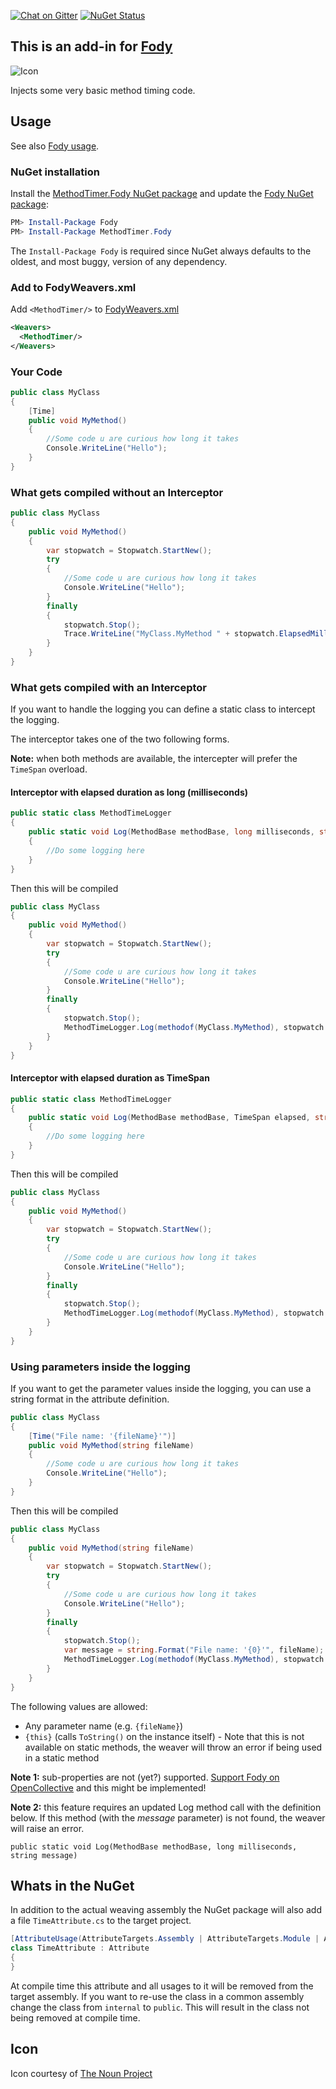 [![Chat on Gitter](https://img.shields.io/gitter/room/fody/fody.svg)](https://gitter.im/Fody/Fody)
[![NuGet Status](https://img.shields.io/nuget/v/MethodTimer.Fody.svg)](https://www.nuget.org/packages/MethodTimer.Fody/)


## This is an add-in for [Fody](https://github.com/Fody/Home/)

![Icon](https://raw.githubusercontent.com/Fody/MethodTimer/master/package_icon.png)

Injects some very basic method timing code.


## Usage

See also [Fody usage](https://github.com/Fody/Home/blob/master/pages/usage.md).


### NuGet installation

Install the [MethodTimer.Fody NuGet package](https://nuget.org/packages/MethodTimer.Fody/) and update the [Fody NuGet package](https://nuget.org/packages/Fody/):

```powershell
PM> Install-Package Fody
PM> Install-Package MethodTimer.Fody
```

The `Install-Package Fody` is required since NuGet always defaults to the oldest, and most buggy, version of any dependency.


### Add to FodyWeavers.xml

Add `<MethodTimer/>` to [FodyWeavers.xml](https://github.com/Fody/Home/blob/master/pages/usage.md#add-fodyweaversxml)

```xml
<Weavers>
  <MethodTimer/>
</Weavers>
```


### Your Code

```csharp
public class MyClass
{
    [Time]
    public void MyMethod()
    {
        //Some code u are curious how long it takes
        Console.WriteLine("Hello");
    }
}
```


### What gets compiled without an Interceptor

```csharp
public class MyClass
{
    public void MyMethod()
    {
        var stopwatch = Stopwatch.StartNew();
        try
        {
            //Some code u are curious how long it takes
            Console.WriteLine("Hello");
        }
        finally
        {
            stopwatch.Stop();
            Trace.WriteLine("MyClass.MyMethod " + stopwatch.ElapsedMilliseconds + "ms");
        }
    }
}
```


### What gets compiled with an Interceptor

If you want to handle the logging you can define a static class to intercept the logging. 

The interceptor takes one of the two following forms.

**Note:** when both methods are available, the intercepter will prefer the `TimeSpan` overload.


#### Interceptor with elapsed duration as long (milliseconds) 

```csharp
public static class MethodTimeLogger
{
    public static void Log(MethodBase methodBase, long milliseconds, string message)
    {
        //Do some logging here
    }
}
```

Then this will be compiled

```csharp
public class MyClass
{
    public void MyMethod()
    {
        var stopwatch = Stopwatch.StartNew();
        try
        {
            //Some code u are curious how long it takes
            Console.WriteLine("Hello");
        }
        finally
        {
            stopwatch.Stop();
            MethodTimeLogger.Log(methodof(MyClass.MyMethod), stopwatch.ElapsedMilliseconds);
        }
    }
}
```


#### Interceptor with elapsed duration as TimeSpan

```csharp
public static class MethodTimeLogger
{
    public static void Log(MethodBase methodBase, TimeSpan elapsed, string message)
    {
        //Do some logging here
    }
}
```

Then this will be compiled

```csharp
public class MyClass
{
    public void MyMethod()
    {
        var stopwatch = Stopwatch.StartNew();
        try
        {
            //Some code u are curious how long it takes
            Console.WriteLine("Hello");
        }
        finally
        {
            stopwatch.Stop();
            MethodTimeLogger.Log(methodof(MyClass.MyMethod), stopwatch.Elapsed);
        }
    }
}
```


### Using parameters inside the logging

If you want to get the parameter values inside the logging, you can use a string format in the attribute definition.

```csharp
public class MyClass
{
    [Time("File name: '{fileName}'")]
    public void MyMethod(string fileName)
    {
        //Some code u are curious how long it takes
        Console.WriteLine("Hello");
    }
}
```

Then this will be compiled

```csharp
public class MyClass
{
    public void MyMethod(string fileName)
    {
        var stopwatch = Stopwatch.StartNew();
        try
        {
            //Some code u are curious how long it takes
            Console.WriteLine("Hello");
        }
        finally
        {
            stopwatch.Stop();
            var message = string.Format("File name: '{0}'", fileName);
            MethodTimeLogger.Log(methodof(MyClass.MyMethod), stopwatch.ElapsedMilliseconds, message);
        }
    }
}
```

The following values are allowed:

* Any parameter name (e.g. `{fileName}`)
* `{this}` (calls `ToString()` on the instance itself) - Note that this is not available on static methods, the weaver will throw an error if being used in a static method

**Note 1:** sub-properties are not (yet?) supported. [Support Fody on OpenCollective](https://opencollective.com/fody) and this might be implemented!

**Note 2:** this feature requires an updated Log method call with the definition below. If this method (with the *message* parameter) is not found, the weaver will raise an error.

```
public static void Log(MethodBase methodBase, long milliseconds, string message)
```


## Whats in the NuGet

In addition to the actual weaving assembly the NuGet package will also add a file `TimeAttribute.cs` to the target project.

```csharp
[AttributeUsage(AttributeTargets.Assembly | AttributeTargets.Module | AttributeTargets.Class | AttributeTargets.Method | AttributeTargets.Constructor,AllowMultiple = false)]
class TimeAttribute : Attribute
{
}
```

At compile time this attribute and all usages to it will be removed from the target assembly. If you want to re-use the class in a common assembly change the class from `internal` to `public`. This will result in the class not being removed at compile time.


## Icon

Icon courtesy of [The Noun Project](https://thenounproject.com)